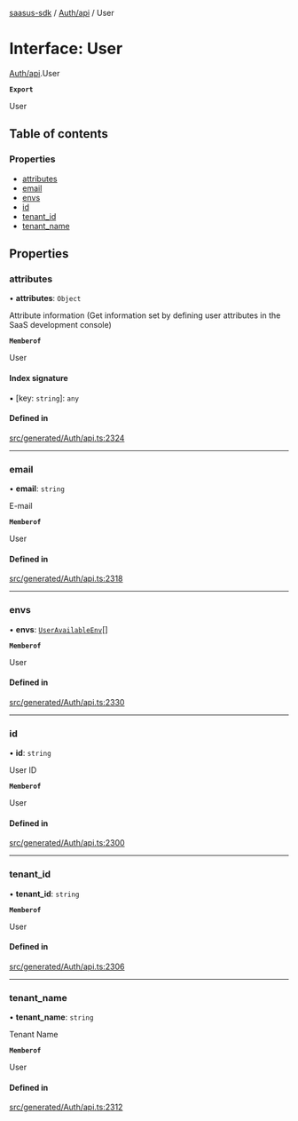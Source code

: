 [saasus-sdk](../README.md) / [Auth/api](../modules/Auth_api.md) / User

# Interface: User

[Auth/api](../modules/Auth_api.md).User

**`Export`**

User

## Table of contents

### Properties

- [attributes](Auth_api.User.md#attributes)
- [email](Auth_api.User.md#email)
- [envs](Auth_api.User.md#envs)
- [id](Auth_api.User.md#id)
- [tenant\_id](Auth_api.User.md#tenant_id)
- [tenant\_name](Auth_api.User.md#tenant_name)

## Properties

### attributes

• **attributes**: `Object`

Attribute information (Get information set by defining user attributes in the SaaS development console)

**`Memberof`**

User

#### Index signature

▪ [key: `string`]: `any`

#### Defined in

[src/generated/Auth/api.ts:2324](https://github.com/saasus-platform/saasus-sdk-javascript/blob/2c78b0a/src/generated/Auth/api.ts#L2324)

___

### email

• **email**: `string`

E-mail

**`Memberof`**

User

#### Defined in

[src/generated/Auth/api.ts:2318](https://github.com/saasus-platform/saasus-sdk-javascript/blob/2c78b0a/src/generated/Auth/api.ts#L2318)

___

### envs

• **envs**: [`UserAvailableEnv`](Auth_api.UserAvailableEnv.md)[]

**`Memberof`**

User

#### Defined in

[src/generated/Auth/api.ts:2330](https://github.com/saasus-platform/saasus-sdk-javascript/blob/2c78b0a/src/generated/Auth/api.ts#L2330)

___

### id

• **id**: `string`

User ID

**`Memberof`**

User

#### Defined in

[src/generated/Auth/api.ts:2300](https://github.com/saasus-platform/saasus-sdk-javascript/blob/2c78b0a/src/generated/Auth/api.ts#L2300)

___

### tenant\_id

• **tenant\_id**: `string`

**`Memberof`**

User

#### Defined in

[src/generated/Auth/api.ts:2306](https://github.com/saasus-platform/saasus-sdk-javascript/blob/2c78b0a/src/generated/Auth/api.ts#L2306)

___

### tenant\_name

• **tenant\_name**: `string`

Tenant Name

**`Memberof`**

User

#### Defined in

[src/generated/Auth/api.ts:2312](https://github.com/saasus-platform/saasus-sdk-javascript/blob/2c78b0a/src/generated/Auth/api.ts#L2312)
